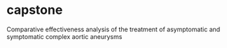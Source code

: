 # capstone
Comparative effectiveness analysis of the treatment of asymptomatic and symptomatic complex aortic aneurysms
